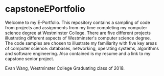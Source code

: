 # capstoneEPortfolio

Welcome to my E-Portfolio. This repository contains a sampling of code from projects and assignments from my time completing my computer science degree at Westminster College. There are five different projects illustrating different aspects of Westminster's computer science degree. The code samples are chosen to illustrate my familiarity with five key areas of computer science: databases, networking, operating systems, algorithms and software engineering. Also contained is my resume and a link to my capstone senior project.

Evan Wang, Westminster College Graduating class of 2018.
